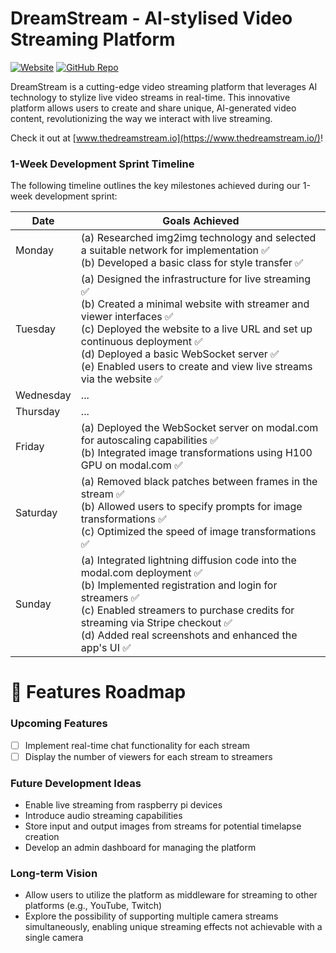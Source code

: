 # DreamStream - AI-stylised Video Streaming Platform

[![Website](https://img.shields.io/website?label=thedreamstream.io&style=for-the-badge&url=https%3A%2F%2Fwww.thedreamstream.io%2F)](https://www.thedreamstream.io/)
[![GitHub Repo](https://img.shields.io/badge/GitHub-Repo-blue?style=for-the-badge&logo=github)](https://github.com/DominiquePaul/dreamstream)

DreamStream is a cutting-edge video streaming platform that leverages AI technology to stylize live video streams in real-time. This innovative platform allows users to create and share unique, AI-generated video content, revolutionizing the way we interact with live streaming.

Check it out at [www.thedreamstream.io](https://www.thedreamstream.io/)!

### 1-Week Development Sprint Timeline

The following timeline outlines the key milestones achieved during our 1-week development sprint:

| Date | Goals Achieved |
|------|-----------------|
| Monday | (a) Researched img2img technology and selected a suitable network for implementation ✅</br>(b) Developed a basic class for style transfer ✅ |
| Tuesday | (a) Designed the infrastructure for live streaming ✅</br>(b) Created a minimal website with streamer and viewer interfaces ✅</br>(c) Deployed the website to a live URL and set up continuous deployment ✅</br>(d) Deployed a basic WebSocket server ✅</br>(e) Enabled users to create and view live streams via the website ✅ |
| Wednesday | ... |
| Thursday | ... |
| Friday | (a) Deployed the WebSocket server on modal.com for autoscaling capabilities ✅</br>(b) Integrated image transformations using H100 GPU on modal.com ✅ |
| Saturday | (a) Removed black patches between frames in the stream ✅</br>(b) Allowed users to specify prompts for image transformations ✅</br>(c) Optimized the speed of image transformations ✅ |
| Sunday | (a) Integrated lightning diffusion code into the modal.com deployment ✅</br>(b) Implemented registration and login for streamers ✅</br>(c) Enabled streamers to purchase credits for streaming via Stripe checkout ✅</br>(d) Added real screenshots and enhanced the app's UI ✅ |

# 🚀 Features Roadmap

### Upcoming Features

- [ ] Implement real-time chat functionality for each stream
- [ ] Display the number of viewers for each stream to streamers

### Future Development Ideas

- Enable live streaming from raspberry pi devices
- Introduce audio streaming capabilities
- Store input and output images from streams for potential timelapse creation
- Develop an admin dashboard for managing the platform

### Long-term Vision

- Allow users to utilize the platform as middleware for streaming to other platforms (e.g., YouTube, Twitch)
- Explore the possibility of supporting multiple camera streams simultaneously, enabling unique streaming effects not achievable with a single camera
